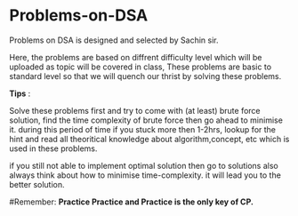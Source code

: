 # Problems-on-DSA
Problems on DSA is designed and selected  by Sachin sir.

Here, the problems are based on diffrent difficulty level which will be uploaded as topic will be covered in class, These problems are basic to standard level so that we will quench our thrist by solving these problems.

**Tips** :

Solve these problems first and try to come with (at least) brute force solution, find the time complexity of brute force then go ahead to minimise it. during this period of time if you stuck more then 1-2hrs, lookup for the hint and read all theoritical knowledge about algorithm,concept, etc which is used in these problems.

if you still not able to implement optimal solution then go to solutions also always think about how to minimise 
time-complexity. it will lead you to the better solution.

#Remember: **Practice Practice and Practice is the only key of CP.**
